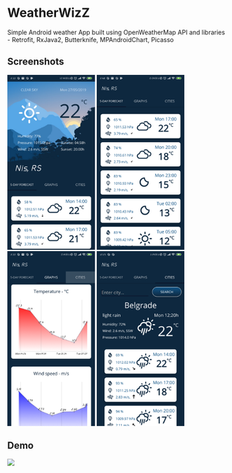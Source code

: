 # WeatherWizZ
Simple Android weather App built using OpenWeatherMap API and libraries - Retrofit, RxJava2, Butterknife, MPAndroidChart, Picasso

## Screenshots
<img src="demo/Screenshot_1.png" width="200" ></img> <img src="demo/Screenshot_4.png" width="200" ></img> 
<img src="demo/Screenshot_2.png" width="200" ></img> <img src="demo/Screenshot_5.png" width="200" ></img> 

## Demo
<img src="demo/weatherwizz_record.gif" width="200"/>

